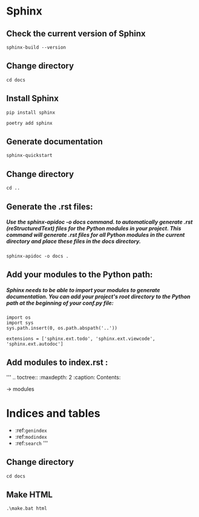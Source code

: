 # Sphinx

## Check the current version of Sphinx
```
sphinx-build --version
```


## Change directory
```
cd docs
```

## Install Sphinx
```
pip install sphinx
```

```
poetry add sphinx
```


## Generate documentation
```
sphinx-quickstart
```

## Change directory
```
cd ..
```

## Generate the .rst files: 
##### Use the sphinx-apidoc -o docs command. to automatically generate .rst (reStructuredText) files for the Python modules in your project. This command will generate .rst files for all Python modules in the current directory and place these files in the docs directory.
```
sphinx-apidoc -o docs .
```

## Add your modules to the Python path: 
##### Sphinx needs to be able to import your modules to generate documentation. You can add your project's root directory to the Python path at the beginning of your conf.py file:
```
import os
import sys
sys.path.insert(0, os.path.abspath('..'))

extensions = ['sphinx.ext.todo', 'sphinx.ext.viewcode', 'sphinx.ext.autodoc']
```

## Add modules to index.rst : 
'''
.. toctree::
   :maxdepth: 2
   :caption: Contents:

->  modules

Indices and tables
==================

* :ref:`genindex`
* :ref:`modindex`
* :ref:`search`
'''

## Change directory
```
cd docs
```

## Make HTML
```
.\make.bat html
```
